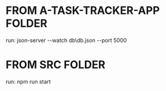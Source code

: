 # FROM A-TASK-TRACKER-APP FOLDER
run: json-server --watch db\db.json --port 5000

# FROM SRC FOLDER 
run: npm run start